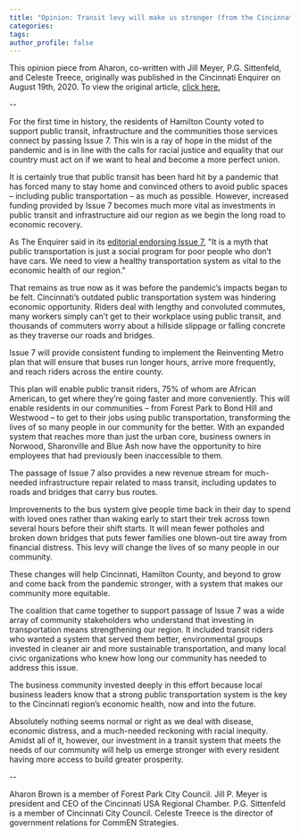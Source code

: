 ```yaml
---
title: "Opinion: Transit levy will make us stronger (from the Cincinnati Enquirer)"
categories:
tags:
author_profile: false
---
```

This opinion piece from Aharon, co-written with Jill Meyer, P.G. Sittenfeld, and Celeste Treece, originally was published in the Cincinnati Enquirer on August
19th, 2020. To view the original article, [click here.](https://www.cincinnati.com/story/opinion/2020/08/19/opinion-transit-levy-make-us-stronger/5576576002/)

--

For the first time in history, the residents of Hamilton County voted to support public transit, infrastructure and the communities those services connect by 
passing Issue 7. This win is a ray of hope in the midst of the pandemic and is in line with the calls for racial  justice and equality that our country must act 
on if we want to heal and become a more perfect union.

It is certainly true that public transit has been hard hit by a pandemic that has forced many to stay home and convinced others to avoid public spaces – including 
public transportation – as much as possible. However, increased funding provided by Issue 7 becomes much more vital as investments in public transit and 
infrastructure aid our region as we begin the long road to economic recovery.

As The Enquirer said in its [editorial endorsing Issue 7](https://www.cincinnati.com/story/opinion/2020/03/06/editorial-cincinnati-must-fix-transportation-woes-passing-issue-7-start/4927870002/), "It is a myth that public transportation is just a social program for poor people who don’t have cars. 
We need to view a healthy transportation system as vital to the economic health of our region."

That remains as true now as it was before the pandemic’s impacts began to be felt. Cincinnati’s outdated public transportation system was hindering economic 
opportunity. Riders deal with lengthy and convoluted commutes, many workers simply can’t get to their workplace using public transit, and thousands of commuters 
worry about a hillside slippage or falling concrete as they traverse our roads and bridges.

Issue 7 will provide consistent funding to implement the Reinventing Metro plan that will ensure that buses run longer hours, arrive more frequently, and reach 
riders across the entire county.

This plan will enable public transit riders, 75% of whom are African American, to get where they’re going faster and more conveniently. This will enable residents 
in our communities – from Forest Park to Bond Hill and Westwood – to get to their jobs using public transportation, transforming the lives of so many people in our 
community for the better. With an expanded system that reaches more than just the urban core, business owners in Norwood, Sharonville and Blue Ash now have 
the opportunity to hire employees that had previously been inaccessible to them.

The passage of Issue 7 also provides a new revenue stream for much-needed infrastructure repair related to mass transit, including updates to roads and 
bridges that carry bus routes.

Improvements to the bus system give people time back in their day to spend with loved ones rather than waking early to start their trek across town several 
hours before their shift starts. It will mean fewer potholes and broken down bridges that puts fewer families one blown-out tire away from financial distress. 
This levy will change the lives of so many people in our community.

These changes will help Cincinnati, Hamilton County, and beyond to grow and come back from the pandemic stronger, with a system that makes our community more 
equitable.

The coalition that came together to support passage of Issue 7 was a wide array of community stakeholders who understand that investing in transportation 
means strengthening our region. It included transit riders who wanted a system that served them better, environmental groups invested in cleaner air and 
more sustainable transportation, and many local civic organizations who knew how long our community has needed to address this issue.

The business community invested deeply in this effort because local business leaders know that a strong public transportation system is the key to the 
Cincinnati region’s economic health, now and into the future.

Absolutely nothing seems normal or right as we deal with disease, economic distress, and a much-needed reckoning with racial inequity. Amidst all of it, however, 
our investment in a transit system that meets the needs of our community will help us emerge stronger with every resident having more access to build greater 
prosperity.

--

Aharon Brown is a member of Forest Park City Council. Jill P. Meyer is president and CEO of the Cincinnati USA Regional Chamber. 
P.G. Sittenfeld is a member of Cincinnati City Council. Celeste Treece is the director of government relations for CommEN Strategies.
